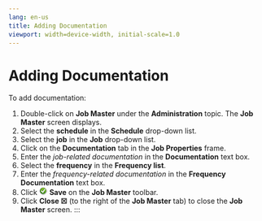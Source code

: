 ```yaml
---
lang: en-us
title: Adding Documentation
viewport: width=device-width, initial-scale=1.0
---
```


#  Adding Documentation

To add documentation:

1.  Double-click on **Job Master** under the **Administration** topic.
    The **Job Master** screen displays.
2.  Select the **schedule** in the **Schedule** drop-down list.
3.  Select the **job** in the **Job** drop-down list.
4.  Click on the **Documentation** tab in the **Job Properties** frame.
5.  Enter the *job-related documentation* in the **Documentation** text
    box.
6.  Select the **frequency** in the **Frequency list**.
7.  Enter the *frequency-related documentation* in the **Frequency
    Documentation** text box.
8.  Click ![Save     icon](../../../Resources/Images/EM/EMsave.png "Save icon") **Save**
    on the **Job Master** toolbar.
9.  Click **Close ☒** (to the right of the **Job Master** tab) to close
    the **Job Master** screen.
:::

 

